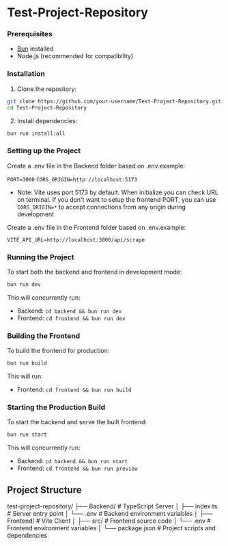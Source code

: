 # Test-Project-Repository

### Prerequisites
- [Bun](https://bun.sh/) installed
- Node.js (recommended for compatibility)

### Installation

1. Clone the repository:
```bash
git clone https://github.com/your-username/Test-Project-Repository.git
cd Test-Project-Repository
```

2. Install dependencies:
```bash
bun run install:all
```

### Setting up the Project
Create a .env file in the Backend folder based on .env.example:

`PORT=3000` 
`CORS_ORIGIN=http://localhost:5173`

- Note: Vite uses port 5173 by default. When initialize you can check URL on terminal. If you don't want to setup the frontend PORT, you can use `CORS_ORIGIN=*` to accept connections from any origin during development

Create a .env file in the Frontend folder based on .env.example:

`VITE_API_URL=http://localhost:3000/api/scrape`

### Running the Project

To start both the backend and frontend in development mode:

```bash
bun run dev
```

This will concurrently run:
- Backend: `cd backend && bun run dev`
- Frontend: `cd frontend && bun run dev`

### Building the Frontend

To build the frontend for production:

```bash
bun run build
```

This will run:
- Frontend: `cd frontend && bun run build`

### Starting the Production Build

To start the backend and serve the built frontend:

```bash
bun run start
```

This will concurrently run:
- Backend: `cd backend && bun run start`
- Frontend: `cd frontend && bun run preview`

## Project Structure
test-project-repository/
├── Backend/               # TypeScript Server
│   ├── index.ts          # Server entry point
│   └── .env              # Backend environment variables
│
├── Frontend/             # Vite Client
│   ├── src/             # Frontend source code
│   └── .env             # Frontend environment variables
│
└── package.json         # Project scripts and      dependencies


